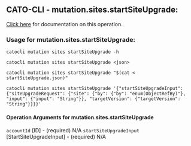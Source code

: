 
## CATO-CLI - mutation.sites.startSiteUpgrade:
[Click here](https://api.catonetworks.com/documentation/#mutation-startSiteUpgrade) for documentation on this operation.

### Usage for mutation.sites.startSiteUpgrade:

`catocli mutation sites startSiteUpgrade -h`

`catocli mutation sites startSiteUpgrade <json>`

`catocli mutation sites startSiteUpgrade "$(cat < startSiteUpgrade.json)"`

`catocli mutation sites startSiteUpgrade '{"startSiteUpgradeInput": {"siteUpgradeRequest": {"site": {"by": {"by": "enum(ObjectRefBy)"}, "input": {"input": "String"}}, "targetVersion": {"targetVersion": "String"}}}}'`

#### Operation Arguments for mutation.sites.startSiteUpgrade ####
`accountId` [ID] - (required) N/A 
`startSiteUpgradeInput` [StartSiteUpgradeInput] - (required) N/A 
